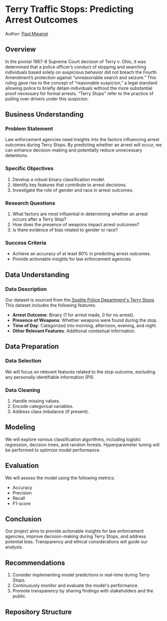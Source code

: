 # Terry Traffic Stops: Predicting Arrest Outcomes
Author: [Paul Mwangi](https://github.com/paulmwangi)


## Overview
In the pivotal 1967-8 Supreme Court decision of Terry v. Ohio, it was determined that a police officer’s conduct of stopping and searching individuals based solely on suspicious behavior did not breach the Fourth Amendment’s protection against “unreasonable search and seizure.” This ruling gave rise to the concept of “reasonable suspicion,” a legal standard allowing police to briefly detain individuals without the more substantial proof necessary for formal arrests. “Terry Stops” refer to the practice of pulling over drivers under this suspicion.

## Business Understanding
### Problem Statement
Law enforcement agencies need insights into the factors influencing arrest outcomes during Terry Stops. By predicting whether an arrest will occur, we can enhance decision-making and potentially reduce unnecessary detentions.

### Specific Objectives
1. Develop a robust binary classification model.
2. Identify key features that contribute to arrest decisions.
3. Investigate the role of gender and race in arrest outcomes.

### Research Questions
1. What factors are most influential in determining whether an arrest occurs after a Terry Stop?
2. How does the presence of weapons impact arrest outcomes?
3. Is there evidence of bias related to gender or race?

### Success Criteria
- Achieve an accuracy of at least 80% in predicting arrest outcomes.
- Provide actionable insights for law enforcement agencies.

## Data Understanding
### Data Description

Our dataset is sourced from the.[Seattle Police Department's Terry Stops](https://data.seattle.gov/Public-Safety/Terry-Stops/28ny-9ts8/about_data)
This dataset includes the following features:
- **Arrest Outcome**: Binary (1 for arrest made, 0 for no arrest).
- **Presence of Weapons**: Whether weapons were found during the stop.
- **Time of Day**: Categorized into morning, afternoon, evening, and night.
- **Other Relevant Features**: Additional contextual information.

## Data Preparation
### Data Selection
We will focus on relevant features related to the stop outcome, excluding any personally identifiable information (PII).

### Data Cleaning
1. Handle missing values.
2. Encode categorical variables.
3. Address class imbalance (if present).

## Modeling
We will explore various classification algorithms, including logistic regression, decision trees, and random forests. Hyperparameter tuning will be performed to optimize model performance.

## Evaluation
We will assess the model using the following metrics:
- Accuracy
- Precision
- Recall
- F1-score

## Conclusion
Our project aims to provide actionable insights for law enforcement agencies, improve decision-making during Terry Stops, and address potential bias. Transparency and ethical considerations will guide our analysis.

## Recommendations
1. Consider implementing model predictions in real-time during Terry Stops.
2. Continuously monitor and evaluate the model's performance.
3. Promote transparency by sharing findings with stakeholders and the public.

## Repository Structure
